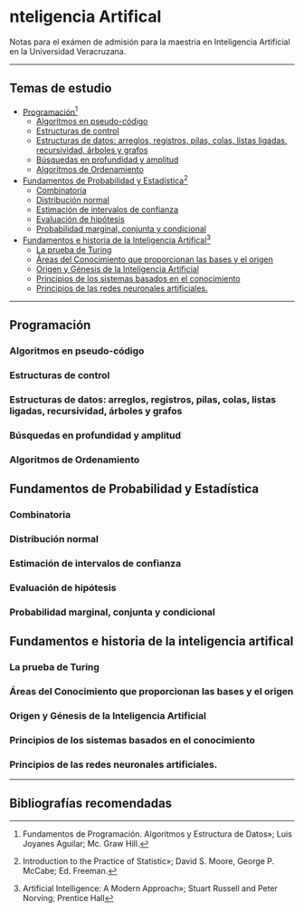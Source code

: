 # nteligencia Artifical

Notas para el exámen de admisión para la maestria en Inteligencia Artificial en la Universidad Veracruzana.

___

## Temas de estudio

* [Programación](#programaci-n)[^1]
  + [Algoritmos en pseudo-código](#algoritmos-en-pseudo-c-digo)
  + [Estructuras  de control](#estructuras--de-control)
  + [Estructuras de datos: arreglos, registros, pilas, colas, listas ligadas, recursividad, árboles y grafos](#estructuras-de-datos--arreglos--registros--pilas--colas--listas-ligadas--recursividad---rboles-y-grafos)
  + [Búsquedas en profundidad y amplitud](#b-squedas-en-profundidad-y-amplitud)
  + [Algoritmos de Ordenamiento](#algoritmos-de-ordenamiento)
* [Fundamentos de Probabilidad y Estadística](#fundamentos-de-probabilidad-y-estad-stica)[^2]
  + [Combinatoria](#combinatoria)
  + [Distribución normal](#distribuci-n-normal)
  + [Estimación de intervalos de confianza](#estimaci-n-de-intervalos-de-confianza)
  + [Evaluación de hipótesis](#evaluaci-n-de-hip-tesis)
  + [Probabilidad marginal, conjunta y condicional](#probabilidad-marginal--conjunta-y-condicional)
* [Fundamentos e historia de la Inteligencia Artifical](#fundamentos-e-historia-de-la-inteligencia-artifical)[^3]
  + [La prueba de Turing](#la-prueba-de-turing)
  + [Áreas del Conocimiento que proporcionan las bases y el origen](#-reas-del-conocimiento-que-proporcionan-las-bases-y-el-origen)
  + [Origen y Génesis de la Inteligencia Artificial](#origen-y-g-nesis-de-la-inteligencia-artificial)
  + [Principios de los sistemas basados en el conocimiento](#principios-de-los-sistemas-basados-en-el-conocimiento)
  + [Principios de las redes neuronales artificiales.](#principios-de-las-redes-neuronales-artificiales)

___

## Programación

### Algoritmos en pseudo-código

### Estructuras  de control

### Estructuras de datos: arreglos, registros, pilas, colas, listas ligadas, recursividad, árboles y grafos

### Búsquedas en profundidad y amplitud

### Algoritmos de Ordenamiento



## Fundamentos de Probabilidad y Estadística

### Combinatoria

### Distribución normal

### Estimación de intervalos de confianza

### Evaluación de hipótesis

### Probabilidad marginal, conjunta y condicional





## Fundamentos e historia de la inteligencia artifical

### La prueba de Turing

### Áreas del Conocimiento que proporcionan las bases y el origen

### Origen y Génesis de la Inteligencia Artificial

### Principios de los sistemas basados en el conocimiento

### Principios de las redes neuronales artificiales.





___

## Bibliografías recomendadas

[^1]: Fundamentos de Programación. Algoritmos y Estructura de Datos»; Luis Joyanes Aguilar; Mc. Graw Hill.
[^2]: Introduction to the Practice of Statistic»; David S. Moore, George P. McCabe; Ed. Freeman.
[^3]: Artificial Intelligence: A Modern Approach»; Stuart Russell and Peter Norving; Prentice Hall
